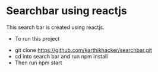 # Searchbar using reactjs

This search bar is created using reactjs.

- To run this project
*  git clone https://github.com/karthikhacker/searchbar.git
*  cd into search bar and run npm install
*  Then run npm start